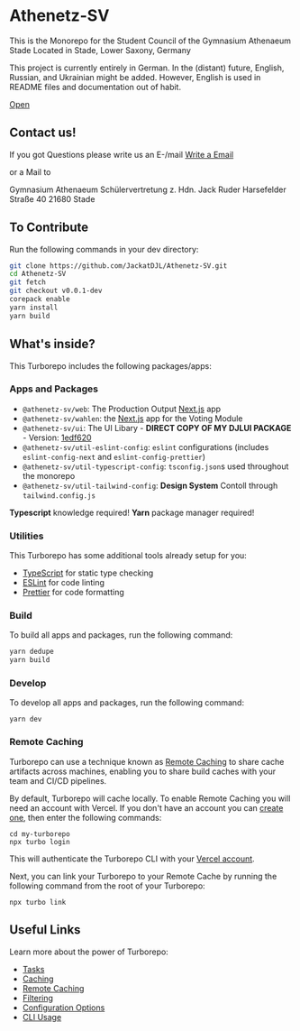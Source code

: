 # Athenetz-SV

This is the Monorepo for the Student Council of the Gymnasium Athenaeum Stade
Located in Stade, Lower Saxony, Germany

This project is currently entirely in German. In the (distant) future, English, Russian, and Ukrainian might be added.
However, English is used in README files and documentation out of habit.

[Open](https://athenetz-sv.vercel.app)

## Contact us!

If you got Questions please write us an E-/mail
[Write a Email](mailto:sv@athenetz.de?subject=%7BSubject%7D%20--%20SORT-REPO)

or a Mail to

Gymnasium Athenaeum
Schülervertretung
z. Hdn. Jack Ruder
Harsefelder Straße 40
21680 Stade

## To Contribute

Run the following commands in your dev directory:

```sh
git clone https://github.com/JackatDJL/Athenetz-SV.git
cd Athenetz-SV
git fetch
git checkout v0.0.1-dev
corepack enable
yarn install
yarn build
```

## What's inside?

This Turborepo includes the following packages/apps:

### Apps and Packages

- `@athenetz-sv/web`: The Production Output [Next.js](https://nextjs.org/) app
- `@athenetz-sv/wahlen`: the [Next.js](https://nextjs.org/) app for the Voting Module
- `@athenetz-sv/ui`: The UI Libary - **DIRECT COPY OF MY DJLUI PACKAGE** - Version: [1edf620](https://github.com/JnMProjects/DJLUI/commit/1edf62067684ba4c4659c2021a4c47712887461b)
- `@athenetz-sv/util-eslint-config`: `eslint` configurations (includes `eslint-config-next` and `eslint-config-prettier`)
- `@athenetz-sv/util-typescript-config`: `tsconfig.json`s used throughout the monorepo
- `@athenetz-sv/util-tailwind-config`: **Design System** Contoll through `tailwind.config.js`

**Typescript** knowledge required!
**Yarn** package manager required!

### Utilities

This Turborepo has some additional tools already setup for you:

- [TypeScript](https://www.typescriptlang.org/) for static type checking
- [ESLint](https://eslint.org/) for code linting
- [Prettier](https://prettier.io) for code formatting

### Build

To build all apps and packages, run the following command:

```sh
yarn dedupe
yarn build
```

### Develop

To develop all apps and packages, run the following command:

```
yarn dev
```

### Remote Caching

Turborepo can use a technique known as [Remote Caching](https://turbo.build/repo/docs/core-concepts/remote-caching) to share cache artifacts across machines, enabling you to share build caches with your team and CI/CD pipelines.

By default, Turborepo will cache locally. To enable Remote Caching you will need an account with Vercel. If you don't have an account you can [create one](https://vercel.com/signup), then enter the following commands:

```
cd my-turborepo
npx turbo login
```

This will authenticate the Turborepo CLI with your [Vercel account](https://vercel.com/docs/concepts/personal-accounts/overview).

Next, you can link your Turborepo to your Remote Cache by running the following command from the root of your Turborepo:

```
npx turbo link
```

## Useful Links

Learn more about the power of Turborepo:

- [Tasks](https://turbo.build/repo/docs/core-concepts/monorepos/running-tasks)
- [Caching](https://turbo.build/repo/docs/core-concepts/caching)
- [Remote Caching](https://turbo.build/repo/docs/core-concepts/remote-caching)
- [Filtering](https://turbo.build/repo/docs/core-concepts/monorepos/filtering)
- [Configuration Options](https://turbo.build/repo/docs/reference/configuration)
- [CLI Usage](https://turbo.build/repo/docs/reference/command-line-reference)
